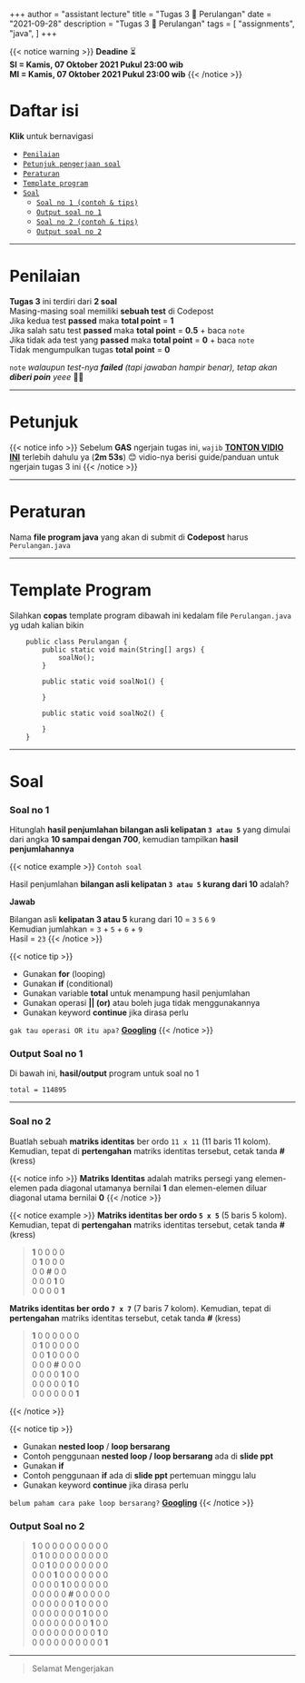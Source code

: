 +++
author = "assistant lecture"
title = "Tugas 3 📜 Perulangan"
date = "2021-09-28"
description = "Tugas 3 📜 Perulangan"
tags = [
    "assignments",
    "java",
]
+++

{{< notice warning >}}
**Deadine** ⏳ \
**SI = Kamis, 07 Oktober 2021 Pukul 23:00 wib** \
**MI = Kamis, 07 Oktober 2021 Pukul 23:00 wib**
{{< /notice >}}

# Daftar isi
**Klik** untuk bernavigasi

- [`Penilaian`](https://programming-concept.netlify.app/assignments/tugas-3/#penilaian)
- [`Petunjuk pengerjaan soal`](https://programming-concept.netlify.app/assignments/tugas-3/#petunjuk)
- [`Peraturan`](https://programming-concept.netlify.app/assignments/tugas-3/#peraturan)
- [`Template program`](https://programming-concept.netlify.app/assignments/tugas-3/#template-program)
- [`Soal`](https://programming-concept.netlify.app/assignments/tugas-3/#soal)
    - [`Soal no 1 (contoh & tips)`](https://programming-concept.netlify.app/assignments/tugas-3/#soal-no-1)
    - [`Output soal no 1`](https://programming-concept.netlify.app/assignments/tugas-3/#output-soal-no-1)
    - [`Soal no 2 (contoh & tips)`](https://programming-concept.netlify.app/assignments/tugas-3/#soal-no-2)
    - [`Output soal no 2`](https://programming-concept.netlify.app/assignments/tugas-3/#output-soal-no-2)

---

# Penilaian
**Tugas 3** ini terdiri dari **2 soal**\
Masing-masing soal memiliki **sebuah test** di Codepost\
Jika kedua test **passed** maka **total point** = **1** \
Jika salah satu test **passed** maka **total point** = **0.5** + baca `note`\
Jika tidak ada test yang **passed** maka **total point** = **0** + baca `note`\
Tidak mengumpulkan tugas **total point** = **0**

`note` *walaupun test-nya **failed** (tapi jawaban hampir benar), tetap akan **diberi poin** yeee* 🎉🎉

---
# Petunjuk
{{< notice info >}}
Sebelum **GAS** ngerjain tugas ini, `wajib` **[TONTON VIDIO INI](https://www.youtube.com/watch?v=duP3DwdSAC4)** terlebih dahulu ya (**2m 53s**) 😊 vidio-nya berisi guide/panduan untuk ngerjain tugas 3 ini
{{< /notice >}}

---
# Peraturan
Nama **file program java** yang akan di submit di **Codepost** harus `Perulangan.java`

---
# Template Program
Silahkan **copas** template program dibawah ini kedalam file `Perulangan.java` yg udah kalian bikin

   
        public class Perulangan {
            public static void main(String[] args) {
                soalNo();
            }

            public static void soalNo1() {

            }

            public static void soalNo2() {
                
            }
        }

---
# Soal
### Soal no 1
Hitunglah **hasil penjumlahan bilangan asli kelipatan `3 atau 5`** yang dimulai dari angka **10 sampai dengan 700**, kemudian tampilkan **hasil penjumlahannya**

{{< notice example >}}
`Contoh soal`

Hasil penjumlahan **bilangan asli kelipatan `3 atau 5` kurang dari 10** adalah?

**Jawab**

Bilangan asli **kelipatan 3 atau 5** kurang dari 10 = `3` `5` `6` `9`\
Kemudian jumlahkan = `3` + `5` + `6` + `9`\
Hasil = `23`
{{< /notice >}}

{{< notice tip >}}

- Gunakan **for** (looping)
- Gunakan **if** (conditional)
- Gunakan variable **total** untuk menampung hasil penjumlahan 
- Gunakan operasi **|| (or)** atau boleh juga tidak menggunakannya
- Gunakan keyword **continue** jika dirasa perlu

`gak tau operasi OR itu apa?` **[Googling](https://www.google.com)**
{{< /notice >}}

### Output Soal no 1
Di bawah ini, **hasil/output** program untuk soal no 1

`total = 114895`

---
### Soal no 2
Buatlah sebuah **matriks identitas** ber ordo `11 x 11` (11 baris 11 kolom). Kemudian, tepat di **pertengahan** matriks identitas tersebut, cetak tanda **#** (kress)

{{< notice info >}}
**Matriks Identitas** adalah matriks persegi yang elemen-elemen pada diagonal utamanya bernilai **1** dan elemen-elemen diluar diagonal utama bernilai **0**
{{< /notice >}}

{{< notice example >}}
**Matriks identitas ber ordo `5 x 5`** (5 baris 5 kolom). Kemudian, tepat di **pertengahan** matriks identitas tersebut, cetak tanda **#** (kress)

>**1** 0 0 0 0\
0 **1** 0 0 0\
0 0 **#** 0 0\
0 0 0 **1** 0\
0 0 0 0 **1**

**Matriks identitas ber ordo `7 x 7`** (7 baris 7 kolom). Kemudian, tepat di **pertengahan** matriks identitas tersebut, cetak tanda **#** (kress)

>**1** 0 0 0 0 0 0\
0 **1** 0 0 0 0 0\
0 0 **1** 0 0 0 0\
0 0 0 **#** 0 0 0\
0 0 0 0 **1** 0 0\
0 0 0 0 0 **1** 0\
0 0 0 0 0 0 **1**

{{< /notice >}}

{{< notice tip >}}
- Gunakan **nested loop** / **loop bersarang**
- Contoh penggunaan **nested loop / loop bersarang** ada di **slide ppt**
- Gunakan **if**
- Contoh penggunaan **if** ada di **slide ppt** pertemuan minggu lalu
- Gunakan keyword **continue** jika dirasa perlu

`belum paham cara pake loop bersarang?` **[Googling](https://www.google.com)**
{{< /notice >}}

### Output Soal no 2

>**1** 0 0 0 0 0 0 0 0 0 0\
0 **1** 0 0 0 0 0 0 0 0 0\
0 0 **1** 0 0 0 0 0 0 0 0\
0 0 0 **1** 0 0 0 0 0 0 0\
0 0 0 0 **1** 0 0 0 0 0 0\
0 0 0 0 0 **#** 0 0 0 0 0\
0 0 0 0 0 0 **1** 0 0 0 0\
0 0 0 0 0 0 0 **1** 0 0 0\
0 0 0 0 0 0 0 0 **1** 0 0\
0 0 0 0 0 0 0 0 0 **1** 0\
0 0 0 0 0 0 0 0 0 0 **1**

---
>Selamat Mengerjakan